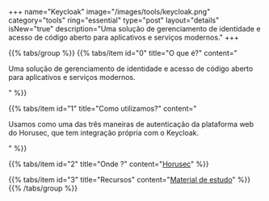 +++
name="Keycloak"
image="/images/tools/keycloak.png"
category="tools"
ring="essential"
type="post"
layout="details"
isNew="true"
description="Uma solução de gerenciamento de identidade e acesso de código aberto para aplicativos e serviços modernos."
+++

{{% tabs/group %}}
  {{% tabs/item id="0" title="O que é?" content="<p>Uma solução de gerenciamento de identidade e acesso de código aberto para aplicativos e serviços modernos.</p>" %}}
  
  {{% tabs/item id="1" title="Como utilizamos?" content="<p>Usamos como uma das três maneiras de autenticação da plataforma web do Horusec, que tem integração própria com o Keycloak.</p>" %}}
  
  {{% tabs/item id="2" title="Onde ?" content="<a href='https://horusec.io/' target='_blank'>Horusec</a>" %}}

  {{% tabs/item id="3" title="Recursos" content="<a href='https://www.keycloak.org/' target='_blank'>Material de estudo</a>" %}}
{{% /tabs/group %}}